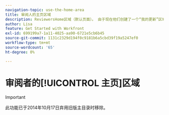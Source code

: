 ```yaml
---
navigation-topic: use-the-home-area
title: 审阅人的主页区域
description: ReviewersHome区域（默认页面）。 由于现在他们创建了一个“我的更新”区域（这是他们的新默认值），不确定保留此区域是否还有意义。 “我的更新”文章是从这里链接的，就在顶部。)
author: Lisa
feature: Get Started with Workfront
exl-id: 699199a7-1a11-4025-aa90-6721e5cb6b45
source-git-commit: 1131c2329d194f0c9181b6a5cbd39f19a5247ef0
workflow-type: tm+mt
source-wordcount: '65'
ht-degree: 0%

---
```


# 审阅者的[!UICONTROL 主页]区域

>[!IMPORTANT]
>
>此功能已于2014年10月17日弃用旧版主目录时移除。

<!--
<p data-mc-conditions="QuicksilverOrClassic.Draft mode">(NOTE: from Alina: not sure if we should still keep this one or not. In the past, Reviewers had a limited "Home" area which was their default page. Since now they created a "My Updates" area which is their new default, not sure if this makes much sense to still keep. The "My Updates" article is linked from this one, right at the top.)</p>


Reviewers are assigned the [!UICONTROL My Updates] area by default. They can access a modified version of the [!UICONTROL Home] area only when an [!DNL Adobe Workfront] administrator adds the [!UICONTROL Home] area to their layout template.

This article describes activities that you can perform in the [!UICONTROL Home] area if you have a [!UICONTROL Review] license.

For more information about the default navigation of [!UICONTROL Review]-license users, see [Understand the navigation for a [!UICONTROL Review]-license user](../../../workfront-basics/navigate-workfront/workfront-navigation/reviewer-global-navigation-bar.md). For more information about the [!UICONTROL My Updates] area, see [Use the [!UICONTROL My Updates] area](../../../workfront-basics/using-home/using-the-home-area/my-updates-area.md).

>[!TIP]
>
>* General updates between users outside of an object are not enabled.
>* Although users with a [!UICONTROL Review] license can be assigned tasks, they do not receive email or other notifications regarding assignments, and they cannot mark them as "[!UICONTROL Done]."
>



## Access requirements

You must have the following access to perform the steps in this article:

<table style="table-layout:auto"> 
 <col> 
 </col> 
 <col> 
 </col> 
 <tbody> 
  <tr> 
   <td role="rowheader"><strong>[!DNL Adobe Workfront plan*]</strong></td> 
   <td> <p>Any</p> </td> 
  </tr> 
  <tr> 
   <td role="rowheader"><strong>[!DNL Adobe Workfront] license*</strong></td> 
   <td> <p>[!UICONTROL Review] </p> </td> 
  </tr> 
 </tbody> 
</table>

&#42;To find out what plan or license type you have, contact your [!DNL Workfront] administrator.

## Approve work

1. (Conditional) If your [!DNL Workfront] administrator added the Home area to your layout template, click the **[!DNL Workfront] avatar** icon ![](assets/home-icon-30x29.png) in the upper-left corner of [!DNL Adobe Workfront].

   Or

   Click the **[!UICONTROL Main Menu]** ![](assets/main-menu-icon.png), then click **[!UICONTROL Home]**.

   >[!NOTE]
   >
   >The [!DNL Workfront] administrator might make the following changes to the [!DNL Workfront] icon in your environment:
   >
   >   
   >   
   >   * Replace it with an image customized to illustrate your organization. In this case, the icon will look different that shown in this article.
   >   * Replace the page linked to it with a different page. In this case, click the **[!UICONTROL Main Menu]** ![](assets/main-menu-icon.png) in the upper-right corner of the page, then click **[!UICONTROL Home]**.


   ![](assets/home-for-reviewers-adobe-350x159.png)

1. Select an approval from the [!UICONTROL Work List] on the left side of the screen.
1. Click **[!UICONTROL Approve]**, **[!UICONTROL Changes]**, or **[!UICONTROL Reject]**.

   >[!IMPORTANT]
   >
   >Once you've made an approval decision, you can't change it.

1. (Optional) Add a comment to your approval decision.

## Delegate approvals

1. (Conditional) If your [!DNL Workfront] administrator added the Home area to your layout template, click the **[!UICONTROL Workfront] avatar** icon ![](assets/home-icon-30x29.png) in the upper-left corner of [!DNL Adobe Workfront]

   Or

   Click the **[!UICONTROL Main Menu]** ![](assets/main-menu-icon.png), then click **[!UICONTROL Home]**.

1. Click **[!UICONTROL Delegate My Approvals]** above the work list.

   ![](assets/home-for-reviewers-adobe-350x159.png)

1. Type the name of a user you'd like to delegate your approvals to. You can delegate only Project, Task, and Issue approvals.
1. Choose a **[!UICONTROL Start Date]**.
1. Choose an **[!UICONTROL End Date]**.\
   or\
   Choose **[!UICONTROL No end date]**.

1. Click **[!UICONTROL Save]**.

## Remind or recall approvals you've submitted

1. (Conditional) If your [!DNL Workfront] administrator added the Home area to your layout template, click the **[!UICONTROL Workfront] avatar** icon ![](assets/home-icon-30x29.png) in the upper-left corner of [!DNL Adobe Workfront].

   Or

   Click the **[!UICONTROL Main Menu]** ![](assets/main-menu-icon.png), then click **[!UICONTROL Home]**.

   ![](assets/home-for-reviewers-adobe-350x159.png)

1. Expand the **[!UICONTROL Approvals I've Submitted]** grouping in the work list.
1. Select an approval.
1. In the top-right corner, click **[!UICONTROL Recall]** or **[!UICONTROL Remind]**.

## Make comments

1. (Conditional) If your [!DNL Workfront] administrator added the [!UICONTROL Home] area to your layout template, click the **[!UICONTROL Workfront] avatar** icon ![](assets/home-icon-30x29.png) in the upper-left corner of [!DNL Adobe Workfront].

   Or

   Click the **[!UICONTROL Main Menu]** ![](assets/main-menu-icon.png), then click **[!UICONTROL Home]**.

   ![](assets/home-for-reviewers-adobe-350x159.png)

1. Select an approval from the [!UICONTROL Work List] on the left side of the screen.
1. In the right panel, click in the **[!UICONTROL Start a new update]** box.
1. Make your update.
1. Click **[!UICONTROL Update]**.

 
-->